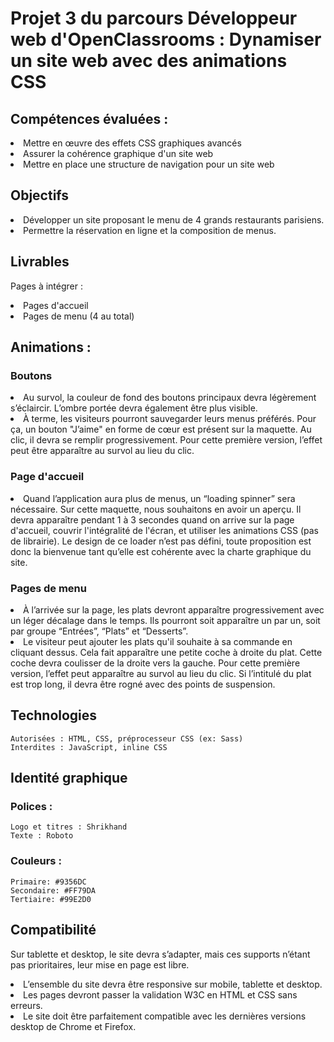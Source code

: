 # Projet 3 du parcours Développeur web d'OpenClassrooms : Dynamiser un site web avec des animations CSS

## Compétences évaluées :

<li>Mettre en œuvre des effets CSS graphiques avancés</li>
<li>Assurer la cohérence graphique d'un site web</li>
<li>Mettre en place une structure de navigation pour un site web</li>

## Objectifs

<li>Développer un site proposant le menu de 4 grands restaurants parisiens.</li>
<li>Permettre la réservation en ligne et la composition de menus.</li>

## Livrables

Pages à intégrer :

<li>Pages d'accueil</li>
<li>Pages de menu (4 au total)</li>

## Animations :

### Boutons

<li>Au survol, la couleur de fond des boutons principaux devra légèrement s’éclaircir. L’ombre portée devra également être plus visible.</li>
<li>À terme, les visiteurs pourront sauvegarder leurs menus préférés. Pour ça, un bouton "J’aime" en forme de cœur est présent sur la maquette. Au clic, il devra se remplir progressivement. Pour cette première version, l’effet peut être apparaître au survol au lieu du clic.</li>

### Page d'accueil

<li>Quand l’application aura plus de menus, un “loading spinner” sera nécessaire. Sur cette maquette, nous souhaitons en avoir un aperçu. Il devra apparaître pendant 1 à 3 secondes quand on arrive sur la page d'accueil, couvrir l'intégralité de l'écran, et utiliser les animations CSS (pas de librairie). Le design de ce loader n’est pas défini, toute proposition est donc la bienvenue tant qu’elle est cohérente avec la charte graphique du site.</li>

### Pages de menu

<li>À l’arrivée sur la page, les plats devront apparaître progressivement avec un léger décalage dans le temps. Ils pourront soit apparaître un par un, soit par groupe “Entrées”, “Plats” et “Desserts”.</li>
<li>Le visiteur peut ajouter les plats qu'il souhaite à sa commande en cliquant dessus. Cela fait apparaître une petite coche à droite du plat. Cette coche devra coulisser de la droite vers la gauche. Pour cette première version, l’effet peut apparaître au survol au lieu du clic. Si l’intitulé du plat est trop long, il devra être rogné avec des points de suspension.
</li>

## Technologies

    Autorisées : HTML, CSS, préprocesseur CSS (ex: Sass)
    Interdites : JavaScript, inline CSS

## Identité graphique

### Polices :

    Logo et titres : Shrikhand
    Texte : Roboto

### Couleurs :

    Primaire: #9356DC
    Secondaire: #FF79DA
    Tertiaire: #99E2D0

## Compatibilité

Sur tablette et desktop, le site devra s’adapter, mais ces supports n’étant pas prioritaires, leur mise en page est libre.

<li>L’ensemble du site devra être responsive sur mobile, tablette et desktop.</li>
<li>Les pages devront passer la validation W3C en HTML et CSS sans erreurs.</li>
<li>Le site doit être parfaitement compatible avec les dernières versions desktop de Chrome et Firefox.</li>
